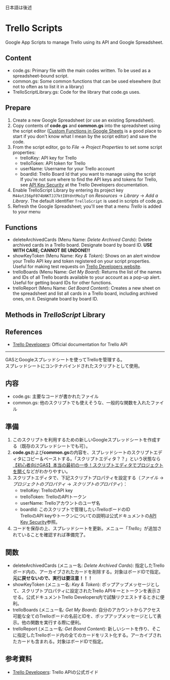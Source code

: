 日本語は後述

# Trello Scripts
Google App Scripts to manage Trello using its API and Google Spreadsheet.  

## Content
- code.gs: Primary file with the main codes written. To be used as a spreadsheet-bound script.
- common.gs: Some common functions that can be used elsewhere (but not to often as to list it in a library)
- TrelloScriptLibrary.gs: Code for the library that code.gs uses.

## Prepare
1. Create a new Google Spreadsheet (or use an existing Spreadsheet).
1. Copy contents of **code.gs** and **common.gs** into the spreadsheet using the script editor ([Custom Functions in Google Sheets](https://developers.google.com/apps-script/guides/sheets/functions) is a good place to start if you don't know what I mean by the script editor) and save the code.
1. From the script editor, go to *File* -> *Project Properties* to set some script properties:  
    - trelloKey: API key for Trello
    - trelloToken: API token for Trello
    - userName: Username for your Trello account
    - boardId: Trello Board Id that you want to manage using the script   
If you're not sure where to find the API keys and tokens for Trello, see [API Key Security](https://developers.trello.com/docs/api-key-security) at the Trello Developers documentation.
1. Enable TrelloScript Library by entering its project key `M44otJ56pF074bNKTJJ7ktI0YdntMo1yT` on *Resources* -> *Library* -> *Add a Library*. The default identifier `TrelloScript` is used in scripts of code.gs.
1. Refresh the Google Spreadsheet; you'll see that a menu *Trello* is added to your menu

## Functions
- deleteArchivedCards (Menu Name: *Delete Archived Cards*): Delete archived cards in a Trello board. Designate board by board ID. **USE WITH CARE; CANNOT BE UNDONE!!**
- showKeyToken (Menu Name: *Key & Token*): Shows on an alert window your Trello API key and token registered on your script properties. Useful for making test requests on [Trello Developers website](https://developers.trello.com/). 
- trelloBoards (Menu Name: *Get My Board*): Returns the list of the names and IDs of all Trello boards available to your account as a pop-up alert. Useful for getting board IDs for other functions.
- trelloReport (Menu Name: *Get Board Content*): Creates a new sheet on the spreadsheet and list all cards in a Trello board, including archived ones, on it. Designate board by board ID.

## Methods in *TrelloScript* Library

## References
- [Trello Developers](https://developers.trello.com/): Official documentation for Trello API

---
GASとGoogleスプレッドシートを使ってTrelloを管理する。  
スプレッドシートにコンテナバインドされたスクリプトとして使用。

## 内容
- code.gs: 主要なコードが書かれたファイル
- common.gs: 他のスクリプトでも使えそうな、一般的な関数を入れたファイル

## 準備
1. このスクリプトを利用するための新しいGoogleスプレッドシートを作成する（既存のスプレッドシートでも可）。
1. **code.gs**および**common.gs**の内容を、スプレッドシートのスクリプトエディタにコピー＆ペーストする。「スクリプトエディタ？？」という状態なら[【初心者向けGAS】本当の最初の一歩！スクリプトエディタでプロジェクトを開く](https://tonari-it.com/gas-script-editor/)などがわかりやすい。
1. スクリプトエディタで、下記スクリプトプロパティを設定する（*ファイル* -> *プロジェクトのプロパティ* -> *スクリプトのプロパティ*）：  
    - trelloKey: TrelloのAPI key
    - trelloToken: TrelloのAPIトークン
    - userName: Trelloアカウントのユーザ名
    - boardId: このスクリプトで管理したいTrelloボードのID  
TrelloのAPI keyやトークンについての説明は公式ドキュメントの[API Key Security](https://developers.trello.com/docs/api-key-security)参照。
1. コードを保存の上、スプレッドシートを更新。メニュー「*Trello*」が追加されていることを確認すれば準備完了。

## 関数
- deleteArchivedCards (メニュー名: *Delete Archived Cards*): 指定したTrelloボード内の、アーカイブされたカードを削除する。対象はボードIDで指定。**元に戻せないので、実行は要注意！！！**
- showKeyToken (メニュー名: *Key & Token*): ポップアップメッセージとして、スクリプトプロパティに設定されたTrello APIキーとトークンを表示させる。公式ドキュメントTrello Developers内で試験リクエストするときに便利。
- trelloBoards (メニュー名: *Get My Board*): 自分のアカウントからアクセス可能な全てのTrelloボードの名前とIDを、ポップアップメッセージとして表示。他の関数を実行する際に便利。
- trelloReport (メニュー名: *Get Board Content*): 新しいシートを作り、そこに指定したTrelloボード内の全てのカードをリスト化する。アーカイブされたカードも含まれる。対象はボードIDで指定。

## 参考資料
- [Trello Developers](https://developers.trello.com/): Trello APIの公式ガイド
